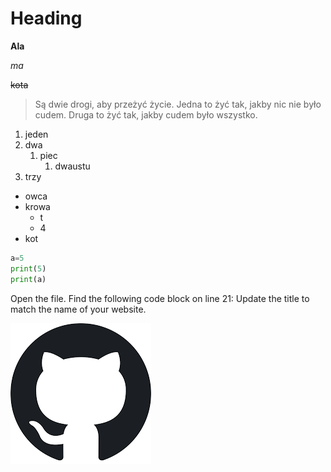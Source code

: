 # Heading

**Ala**

*ma*

~~kota~~

> Są dwie drogi, aby przeżyć życie. Jedna to żyć tak, jakby nic nie było cudem. Druga to żyć tak, jakby cudem było wszystko.

1. jeden
2. dwa
    1. piec
        1. dwaustu
5. trzy

- owca
- krowa
  - t
  - 4
- kot

``` python
a=5
print(5)
print(a)
```

Open the file. Find the following code block on line 21:
        <html>
          <head>
            <title>Test</title>
          </head>
Update the title to match the name of your website.

![download.png](https://github.com/KKalinowski6/lab13/blob/main/download.png)
